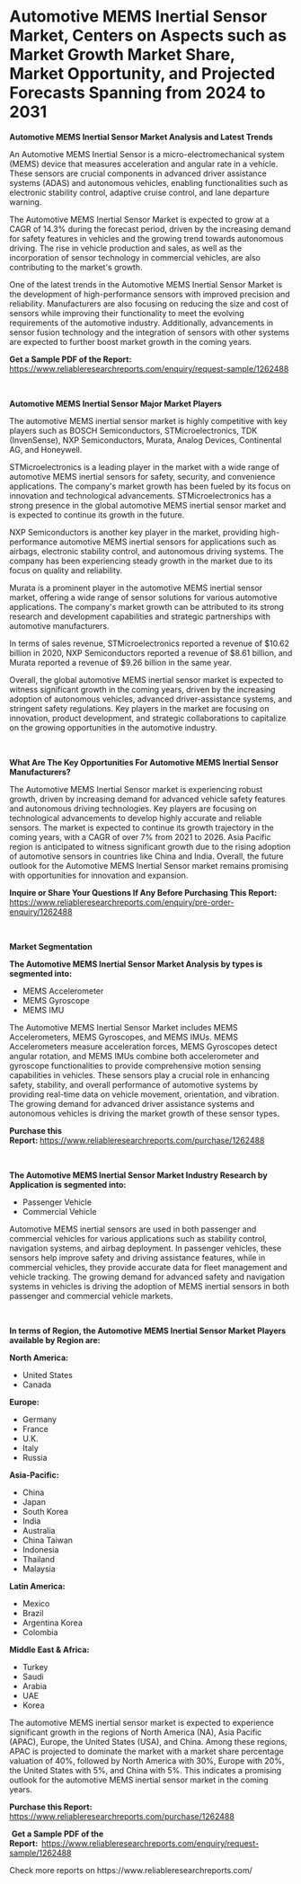 <p><h1>Automotive MEMS Inertial Sensor Market, Centers on Aspects such as Market Growth Market Share, Market Opportunity, and Projected Forecasts Spanning from 2024 to 2031</h1></p><p><strong>Automotive MEMS Inertial Sensor Market Analysis and Latest Trends</strong></p>
<p><p>An Automotive MEMS Inertial Sensor is a micro-electromechanical system (MEMS) device that measures acceleration and angular rate in a vehicle. These sensors are crucial components in advanced driver assistance systems (ADAS) and autonomous vehicles, enabling functionalities such as electronic stability control, adaptive cruise control, and lane departure warning.</p><p>The Automotive MEMS Inertial Sensor Market is expected to grow at a CAGR of 14.3% during the forecast period, driven by the increasing demand for safety features in vehicles and the growing trend towards autonomous driving. The rise in vehicle production and sales, as well as the incorporation of sensor technology in commercial vehicles, are also contributing to the market's growth.</p><p>One of the latest trends in the Automotive MEMS Inertial Sensor Market is the development of high-performance sensors with improved precision and reliability. Manufacturers are also focusing on reducing the size and cost of sensors while improving their functionality to meet the evolving requirements of the automotive industry. Additionally, advancements in sensor fusion technology and the integration of sensors with other systems are expected to further boost market growth in the coming years.</p></p>
<p><strong>Get a Sample PDF of the Report:&nbsp;</strong> <a href="https://www.reliableresearchreports.com/enquiry/request-sample/1262488">https://www.reliableresearchreports.com/enquiry/request-sample/1262488</a></p>
<p>&nbsp;</p>
<p><strong>Automotive MEMS Inertial Sensor Major Market Players</strong></p>
<p><p>The automotive MEMS inertial sensor market is highly competitive with key players such as BOSCH Semiconductors, STMicroelectronics, TDK (InvenSense), NXP Semiconductors, Murata, Analog Devices, Continental AG, and Honeywell.</p><p>STMicroelectronics is a leading player in the market with a wide range of automotive MEMS inertial sensors for safety, security, and convenience applications. The company's market growth has been fueled by its focus on innovation and technological advancements. STMicroelectronics has a strong presence in the global automotive MEMS inertial sensor market and is expected to continue its growth in the future.</p><p>NXP Semiconductors is another key player in the market, providing high-performance automotive MEMS inertial sensors for applications such as airbags, electronic stability control, and autonomous driving systems. The company has been experiencing steady growth in the market due to its focus on quality and reliability.</p><p>Murata is a prominent player in the automotive MEMS inertial sensor market, offering a wide range of sensor solutions for various automotive applications. The company's market growth can be attributed to its strong research and development capabilities and strategic partnerships with automotive manufacturers.</p><p>In terms of sales revenue, STMicroelectronics reported a revenue of $10.62 billion in 2020, NXP Semiconductors reported a revenue of $8.61 billion, and Murata reported a revenue of $9.26 billion in the same year.</p><p>Overall, the global automotive MEMS inertial sensor market is expected to witness significant growth in the coming years, driven by the increasing adoption of autonomous vehicles, advanced driver-assistance systems, and stringent safety regulations. Key players in the market are focusing on innovation, product development, and strategic collaborations to capitalize on the growing opportunities in the automotive industry.</p></p>
<p>&nbsp;</p>
<p><strong>What Are The Key Opportunities For Automotive MEMS Inertial Sensor Manufacturers?</strong></p>
<p><p>The Automotive MEMS Inertial Sensor market is experiencing robust growth, driven by increasing demand for advanced vehicle safety features and autonomous driving technologies. Key players are focusing on technological advancements to develop highly accurate and reliable sensors. The market is expected to continue its growth trajectory in the coming years, with a CAGR of over 7% from 2021 to 2026. Asia Pacific region is anticipated to witness significant growth due to the rising adoption of automotive sensors in countries like China and India. Overall, the future outlook for the Automotive MEMS Inertial Sensor market remains promising with opportunities for innovation and expansion.</p></p>
<p><strong>Inquire or Share Your Questions If Any Before Purchasing This Report:</strong> <a href="https://www.reliableresearchreports.com/enquiry/pre-order-enquiry/1262488">https://www.reliableresearchreports.com/enquiry/pre-order-enquiry/1262488</a></p>
<p>&nbsp;</p>
<p><strong>Market Segmentation</strong></p>
<p><strong>The Automotive MEMS Inertial Sensor Market Analysis by types is segmented into:</strong></p>
<p><ul><li>MEMS Accelerometer</li><li>MEMS Gyroscope</li><li>MEMS IMU</li></ul></p>
<p><p>The Automotive MEMS Inertial Sensor Market includes MEMS Accelerometers, MEMS Gyroscopes, and MEMS IMUs. MEMS Accelerometers measure acceleration forces, MEMS Gyroscopes detect angular rotation, and MEMS IMUs combine both accelerometer and gyroscope functionalities to provide comprehensive motion sensing capabilities in vehicles. These sensors play a crucial role in enhancing safety, stability, and overall performance of automotive systems by providing real-time data on vehicle movement, orientation, and vibration. The growing demand for advanced driver assistance systems and autonomous vehicles is driving the market growth of these sensor types.</p></p>
<p><strong>Purchase this Report:&nbsp;</strong><a href="https://www.reliableresearchreports.com/purchase/1262488">https://www.reliableresearchreports.com/purchase/1262488</a></p>
<p>&nbsp;</p>
<p><strong>The Automotive MEMS Inertial Sensor Market Industry Research by Application is segmented into:</strong></p>
<p><ul><li>Passenger Vehicle</li><li>Commercial Vehicle</li></ul></p>
<p><p>Automotive MEMS inertial sensors are used in both passenger and commercial vehicles for various applications such as stability control, navigation systems, and airbag deployment. In passenger vehicles, these sensors help improve safety and driving assistance features, while in commercial vehicles, they provide accurate data for fleet management and vehicle tracking. The growing demand for advanced safety and navigation systems in vehicles is driving the adoption of MEMS inertial sensors in both passenger and commercial vehicle markets.</p></p>
<p>&nbsp;</p>
<p><strong>In terms of Region, the Automotive MEMS Inertial Sensor Market Players available by Region are:</strong></p>
<p>
    <p> <strong> North America: </strong>
        <ul>
            <li>United States</li>
            <li>Canada</li>
        </ul>
        </p> 
    <p> <strong> Europe: </strong>
        <ul>
            <li>Germany</li>
            <li>France</li>
            <li>U.K.</li>
            <li>Italy</li>
            <li>Russia</li>
        </ul>
        </p> 
    <p> <strong> Asia-Pacific: </strong>
        <ul>
            <li>China</li>
            <li>Japan</li>
            <li>South Korea</li>
            <li>India</li>
            <li>Australia</li>
            <li>China Taiwan</li>
            <li>Indonesia</li>
            <li>Thailand</li>
            <li>Malaysia</li>
        </ul>
        </p> 
    <p> <strong> Latin America: </strong>
        <ul>
            <li>Mexico</li>
            <li>Brazil</li>
            <li>Argentina Korea</li>
            <li>Colombia</li>
        </ul>
        </p> 
    <p> <strong> Middle East & Africa: </strong>
        <ul>
            <li>Turkey</li>
            <li>Saudi</li>
            <li>Arabia</li>
            <li>UAE</li>
            <li>Korea</li>
        </ul>
    </p>
    </p>
<p><p>The automotive MEMS inertial sensor market is expected to experience significant growth in the regions of North America (NA), Asia Pacific (APAC), Europe, the United States (USA), and China. Among these regions, APAC is projected to dominate the market with a market share percentage valuation of 40%, followed by North America with 30%, Europe with 20%, the United States with 5%, and China with 5%. This indicates a promising outlook for the automotive MEMS inertial sensor market in the coming years.</p></p>
<p><strong>Purchase this Report: </strong><a href="https://www.reliableresearchreports.com/purchase/1262488">https://www.reliableresearchreports.com/purchase/1262488</a></p>
<p>&nbsp;<strong>Get a Sample PDF of the Report:&nbsp;&nbsp;</strong><a href="https://www.reliableresearchreports.com/enquiry/request-sample/1262488">https://www.reliableresearchreports.com/enquiry/request-sample/1262488</a></p>
<p><strong></strong></p>
<p>Check more reports on https://www.reliableresearchreports.com/</p>